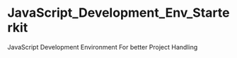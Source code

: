# JavaScript_Development_Env_Starterkit

JavaScript Development Environment For better Project Handling
